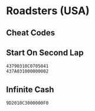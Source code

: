 # Roadsters (USA)

## Cheat Codes

## Start On Second Lap

```
43790310C0705041
437A031000000002

```

## Infinite Cash

```
9D2010C3000000F0

```

